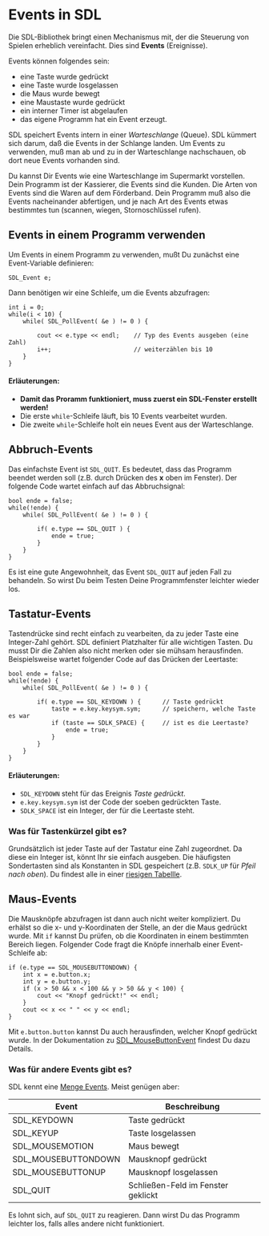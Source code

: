 
# Events in SDL

Die SDL-Bibliothek bringt einen Mechanismus mit, der die Steuerung von Spielen erheblich vereinfacht. Dies sind **Events** (Ereignisse). 

Events können folgendes sein:

* eine Taste wurde gedrückt
* eine Taste wurde losgelassen
* die Maus wurde bewegt
* eine Maustaste wurde gedrückt
* ein interner Timer ist abgelaufen
* das eigene Programm hat ein Event erzeugt.

SDL speichert Events intern in einer *Warteschlange* (Queue). SDL kümmert sich darum, daß die Events in der Schlange landen. Um Events zu verwenden, muß man ab und zu in der Warteschlange nachschauen, ob dort neue Events vorhanden sind. 

Du kannst Dir Events wie eine Warteschlange im Supermarkt vorstellen. Dein Programm ist der Kassierer, die Events sind die Kunden. Die Arten von Events sind die Waren auf dem Förderband. Dein Programm muß also die Events nacheinander abfertigen, und je nach Art des Events etwas bestimmtes tun (scannen, wiegen, Stornoschlüssel rufen).

## Events in einem Programm verwenden

Um Events in einem Programm zu verwenden, mußt Du zunächst eine Event-Variable definieren:

    SDL_Event e;

Dann benötigen wir eine Schleife, um die Events abzufragen:

    int i = 0;
    while(i < 10) {
        while( SDL_PollEvent( &e ) != 0 ) { 

            cout << e.type << endl;    // Typ des Events ausgeben (eine Zahl)
            i++;                       // weiterzählen bis 10
        }
    }

#### Erläuterungen:

* **Damit das Proramm funktioniert, muss zuerst ein SDL-Fenster erstellt werden!**
* Die erste `while`-Schleife läuft, bis 10 Events vearbeitet wurden.
* Die zweite `while`-Schleife holt ein neues Event aus der Warteschlange.

## Abbruch-Events

Das einfachste Event ist `SDL_QUIT`. Es bedeutet, dass das Programm beendet werden soll (z.B. durch Drücken des **x** oben im Fenster). Der folgende Code wartet einfach auf das Abbruchsignal:

    bool ende = false;
    while(!ende) {
        while( SDL_PollEvent( &e ) != 0 ) { 

            if( e.type == SDL_QUIT ) { 
                ende = true;
            }
        }
    }

Es ist eine gute Angewohnheit, das Event `SDL_QUIT` auf jeden Fall zu behandeln. So wirst Du beim Testen Deine Programmfenster leichter wieder los.

## Tastatur-Events

Tastendrücke sind recht einfach zu vearbeiten, da zu jeder Taste eine Integer-Zahl gehört. SDL definiert Platzhalter für alle wichtigen Tasten. Du musst Dir die Zahlen also nicht merken oder sie mühsam herausfinden. Beispielsweise wartet folgender Code auf das Drücken der Leertaste:

    bool ende = false;
    while(!ende) {
        while( SDL_PollEvent( &e ) != 0 ) { 

            if( e.type == SDL_KEYDOWN ) {      // Taste gedrückt
                taste = e.key.keysym.sym;      // speichern, welche Taste es war
                if (taste == SDLK_SPACE) {     // ist es die Leertaste?
                    ende = true;
                }
            }
        }
    }

#### Erläuterungen:

* `SDL_KEYDOWN` steht für das Ereignis *Taste gedrückt*.
* `e.key.keysym.sym` ist der Code der soeben gedrückten Taste.
* `SDLK_SPACE` ist ein Integer, der für die Leertaste steht.

### Was für Tastenkürzel gibt es?

Grundsätzlich ist jeder Taste auf der Tastatur eine Zahl zugeordnet. Da diese ein Integer ist, könnt Ihr sie einfach ausgeben. Die häufigsten Sondertasten sind als Konstanten in SDL gespeichert (z.B. `SDLK_UP` für *Pfeil nach oben*). Du findest alle in einer [riesigen Tabellle](https://wiki.libsdl.org/SDLKeycodeLookup).


## Maus-Events

Die Mausknöpfe abzufragen ist dann auch nicht weiter kompliziert. Du erhälst so die x- und y-Koordinaten der Stelle, an der die Maus gedrückt wurde. Mit `if` kannst Du prüfen, ob die Koordinaten in einem bestimmten Bereich liegen. Folgender Code fragt die Knöpfe innerhalb einer Event-Schleife ab:

    if (e.type == SDL_MOUSEBUTTONDOWN) {
        int x = e.button.x;
        int y = e.button.y; 
        if (x > 50 && x < 100 && y > 50 && y < 100) {
            cout << "Knopf gedrückt!" << endl;
        }
        cout << x << " " << y << endl;
    }

Mit `e.button.button` kannst Du auch herausfinden, welcher Knopf gedrückt wurde. In der Dokumentation zu [SDL_MouseButtonEvent](https://wiki.libsdl.org/SDL_MouseButtonEvent) findest Du dazu Details.

### Was für andere Events gibt es?

SDL kennt eine [Menge Events](https://wiki.libsdl.org/SDL_EventType). Meist genügen aber:

| Event       | Beschreibung |
|-------------|--------------|
| SDL_KEYDOWN | Taste gedrückt |
| SDL_KEYUP   | Taste losgelassen |
| SDL_MOUSEMOTION | Maus bewegt |
| SDL_MOUSEBUTTONDOWN | Mausknopf gedrückt |
| SDL_MOUSEBUTTONUP | Mausknopf losgelassen |
| SDL_QUIT | Schließen-Feld im Fenster geklickt |

Es lohnt sich, auf `SDL_QUIT` zu reagieren. Dann wirst Du das Programm leichter los, falls alles andere nicht funktioniert.

